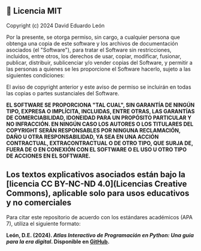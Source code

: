## 📄 Licencia MIT

Copyright (c) 2024 David Eduardo León

Por la presente, se otorga permiso, sin cargo, a cualquier persona que obtenga una copia de este software y los archivos de documentación asociados (el "Software"), para tratar el Software sin restricciones, incluidos, entre otros, los derechos de usar, copiar, modificar, fusionar, publicar, distribuir, sublicenciar y/o vender copias del Software, y permitir a las personas a quienes se les proporcione el Software hacerlo, sujeto a las siguientes condiciones:

El aviso de copyright anterior y este aviso de permiso se incluirán en todas las copias o partes sustanciales del Software.

**EL SOFTWARE SE PROPORCIONA "TAL CUAL", SIN GARANTÍA DE NINGÚN TIPO, EXPRESA O IMPLÍCITA, INCLUIDAS, ENTRE OTRAS, LAS GARANTÍAS DE COMERCIABILIDAD, IDONEIDAD PARA UN PROPÓSITO PARTICULAR Y NO INFRACCIÓN. EN NINGÚN CASO LOS AUTORES O LOS TITULARES DEL COPYRIGHT SERÁN RESPONSABLES POR NINGUNA RECLAMACIÓN, DAÑO U OTRA RESPONSABILIDAD, YA SEA EN UNA ACCIÓN CONTRACTUAL, EXTRACONTRACTUAL O DE OTRO TIPO, QUE SURJA DE, FUERA DE O EN CONEXIÓN CON EL SOFTWARE O EL USO U OTRO TIPO DE ACCIONES EN EL SOFTWARE.**

Los textos explicativos asociados están bajo la [licencia CC BY-NC-ND 4.0](Licencias Creative Commons), aplicable solo para usos educativos y no comerciales
---

Para citar este repositorio de acuerdo con los estándares académicos (APA 7), utiliza el siguiente formato:

**León, D.E. (2024). *Atlas Interactivo de Programación en Python: Una guia para la era digital*. Disponible en [GitHub](https://github.com/eduardoleon9010/Atlas_interactivo_de_programacion_en_Python/blob/main/README.md).**
